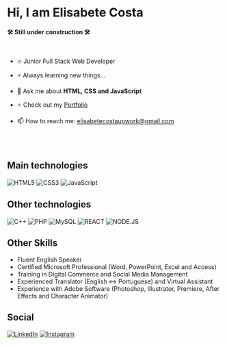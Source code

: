 <h1>Hi, I am Elisabete Costa</h1>

**🛠️ Still under construction 🛠️**

<br>

- 🔥 Junior Full Stack Web Developer

- ⚡ Always learning new things...

- 💬 Ask me about **HTML, CSS and JavaScript**

- ⭐ Check out my [Portfolio](https://github.com/elisabetecosta/portfolio)

- 📫 How to reach me: elisabetecostaupwork@gmail.com

<br><br>

## Main technologies

<img align="center" alt="HTML5" src="https://img.shields.io/badge/HTML5-E34F26?style=for-the-badge&logo=html5&logoColor=white">
<img align="center" alt="CSS3" src="https://img.shields.io/badge/CSS3-1572B6?style=for-the-badge&logo=css3&logoColor=white">
<img align="center" alt="JavaScript" src="https://img.shields.io/badge/JavaScript-323330?style=for-the-badge&logo=javascript&logoColor=F7DF1E">
<img align="center" alt="" src="">

## Other technologies

<img align="center" alt="C++" src="https://img.shields.io/badge/C%2B%2B-00599C?style=for-the-badge&logo=c%2B%2B&logoColor=white">
<img align="center" alt="PHP" src="https://img.shields.io/badge/PHP-777BB4?style=for-the-badge&logo=php&logoColor=white">
<img align="center" alt="MySQL" src="https://img.shields.io/badge/MySQL-00000F?style=for-the-badge&logo=mysql&logoColor=white">
<img align="center" alt="REACT" src="https://img.shields.io/badge/React-20232A?style=for-the-badge&logo=react&logoColor=61DAFB">
<img align="center" alt="NODE.JS" src="https://img.shields.io/badge/Node.js-43853D?style=for-the-badge&logo=node.js&logoColor=white">
<img align="center" alt="" src="">

## Other Skills
- Fluent English Speaker
- Certified Microsoft Professional (Word, PowerPoint, Excel and Access)
- Training in Digital Commerce and Social Media Management
- Experienced Translator (English <-> Portuguese) and Virtual Assistant
- Experience with Adobe Software (Photoshop, Illustrator, Premiere, After Effects and Character Animator)

## Social
[![LinkedIn](https://img.shields.io/badge/LinkedIn-0077B5?style=for-the-badge&logo=linkedin&logoColor=white)](https://www.linkedin.com/in/elisabetecosta94/)
[![Instagram](https://img.shields.io/badge/Instagram-E4405F?style=for-the-badge&logo=instagram&logoColor=white)](https://www.instagram.com/elica1994/)
